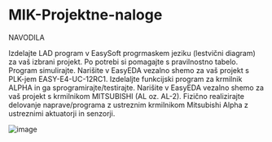 # MIK-Projektne-naloge

NAVODILA

Izdelajte LAD program v EasySoft progrmaskem jeziku (lestvični diagram) za vaš izbrani projekt. Po potrebi si pomagajte s pravilnostno tabelo. Program simulirajte. 
Narišite v EasyEDA vezalno shemo za vaš projekt s PLK-jem  EASY-E4-UC-12RC1. 
Izdelaljte funkcijski program za krmilnik ALPHA in ga sprogramirajte/testirajte. 
Narišite v EasyEDA vezalno shemo za vaš projekt s krmilnikom MITSUBISHI (AL oz. AL-2). 
Fizično realizirajte delovanje naprave/programa z ustreznim krmilnikom Mitsubishi Alpha z ustreznimi aktuatorji in senzorji.
 
 
 ![image](https://user-images.githubusercontent.com/129843992/236381698-0db8f33d-94ca-4c15-af90-f1f4a47cdca7.png)

